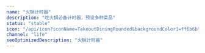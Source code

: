 ```yaml
---
name: "火锅计时器"
description: "吃火锅必备计时器，预设多种菜品"
status: "stable"
icon: "/api/icon?iconName=TakeoutDiningRounded&backgroundColor1=ff6b6b"
channel: "life"
seoOptimizedDescription: "火锅计时器"
---
```

